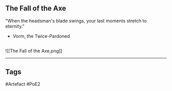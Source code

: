 ## The Fall of the Axe
"When the headsman's blade swings,
your last moments stretch to eternity."
- Vorm, the Twice-Pardoned
##
![[The Fall of the Axe.png]]

---
## Tags
#Artefact
#PoE2